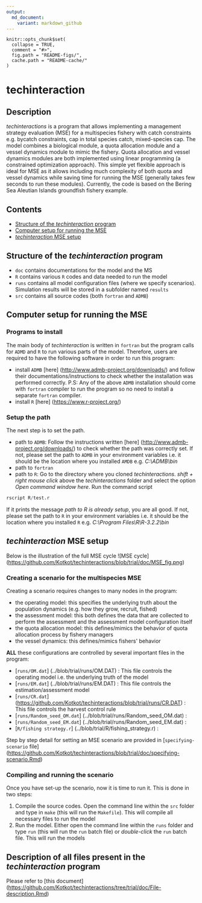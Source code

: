 ```yaml
---
output:
  md_document:
    variant: markdown_github
---
```


<!-- README.md is generated from README.Rmd. Please edit that file -->

```{r, echo = FALSE}
knitr::opts_chunk$set(
  collapse = TRUE,
  comment = "#>",
  fig.path = "README-figs/",
  cache.path = "README-cache/"
)
```

# techinteraction

## Description
_techinteractions_ is a program that allows implementing a management strategy evaluation (MSE) for a multispecies fishery with catch constraints e.g. bycatch constraints, cap in total species catch, mixed-species cap. The model combines a biological module, a quota allocation module and a vessel dynamics module to mimic the fishery. 
Quota allocation and vessel dynamics modules are both implemented using linear programming (a constrained optimization approach). This simple yet flexible approach is ideal for MSE as it allows including much complexity of both quota and vessel dynamics while saving time for running the MSE (generally takes few seconds to run these modules).
Currently, the code is based on the Bering Sea Aleutian Islands groundfish fishery example. 

## Contents
- [Structure of the _techinteraction_ program](#structure-of-the-techinteraction_program)
- [Computer setup for running the MSE](#computer-setup-for-running-the-MSE)
- [_techinteraction_ MSE setup](#techinteractions-mse-setup)

<!-- end toc -->


## Structure of the _techinteraction_ program
- `doc` contains documentations for the model and the MS
- `R` contains various `R` codes and data needed to run the model
- `runs` contains all model configuration files (where we specify scenarios). Simulation results will be stored in a subfolder named `results`
- `src` contains all source codes (both `fortran` and `ADMB`)

## Computer setup for running the MSE

### Programs to install
The main body of _techinteraction_ is written in `fortran` but the program calls for `ADMD` and `R` to run various parts of the model. 
Therefore, users are required to have the following software in order to run this program:
* install `ADMB` [here] (http://www.admb-project.org/downloads/) and follow their documentations/instructions to check whether the installation was performed correctly. P.S: Any of the above `ADMB` installation should come with `fortran` compiler to run the program so no need to install a separate `fortran` compiler.
* install `R` [here] (https://www.r-project.org/)

### Setup the path
The next step is to set the path.
* path to `ADMB`:
Follow the instructions written [here] (http://www.admb-project.org/downloads/) to check whether the path was correctly set. If not, please set the path to `ADMB` in your environment variables i.e. it should be the location where you installed `AMDB` e.g. _C:\ADMB\bin_
* path to `fortran`
* path to `R`: 
Go to the directory where you cloned _techinteractions_. _shift + right mouse click_ above the _techinteractions_ folder and select the option _Open command window here_. Run the command script 

```R
rscript R/test.r
```

If it prints the message _path to R is already setup_, you are all good. If not, please set the path to `R` in your environment variables i.e. it should be the location where you installed `R` e.g. _C:\Program Files\R\R-3.2.2\bin_


## _techinteraction_ MSE setup

Below is the illustration of the full MSE cycle
![MSE cycle] (https://github.com/Kotkot/techinteractions/blob/trial/doc/MSE_fig.png) 

### Creating a scenario for the multispecies MSE 
Creating a scenario requires changes to many nodes in the program:
* the operating model: this specifies the underlying truth about the population dynamics (e.g. how they grow, recruit, fished)
* the assessment model: this both defines the data that are collected to perform the assessment and the assessment model configuration itself
* the quota allocation model: this defines/mimics the behavior of quota allocation process by fishery managers
* the vessel dynamics: this defines/mimics fishers' behavior 

**ALL** these configurations are controlled by several important files in the program:
* [`runs/OM.dat`] (../blob/trial/runs/OM.DAT) : This file controls the operating model i.e. the underlying truth of the model 
* [`runs/EM.dat`] (../blob/trial/runs/EM.DAT) : This file controls the estimation/assessment model
* [`runs/CR.dat`] (https://github.com/Kotkot/techinteractions/blob/trial/runs/CR.DAT) : This file controls the harvest control rule 
* [`runs/Random_seed_OM.dat`] (../blob/trial/runs/Random_seed_OM.dat) :
* [`runs/Random_seed_EM.dat`] (../blob/trial/runs/Random_seed_EM.dat) :
* [`R/fishing strategy.r`] (../blob/trial/R/fishing_strategy.r) :

Step by step detail for setting an MSE scenario are provided in [`specifying-scenario` file] (https://github.com/Kotkot/techinteractions/blob/trial/doc/specifying-scenario.Rmd)
### Compiling and running the scenario
Once you have set-up the scenario, now it is time to run it. This is done in two steps:
  1. Compile the source codes. Open the command line within the `src` folder and type in `make` (this will run the `Makefile`). This will compile all necessary files to run the model
  2. Run the model. Either open the command line within the `runs` folder and type `run` (this will run the `run` batch file) or _double-click_ the `run` batch file. This will run the models
	
## Description of all files present in the _techinteraction_ program
Please refer to [this document] (https://github.com/Kotkot/techinteractions/tree/trial/doc/File-description.Rmd) 
 	
